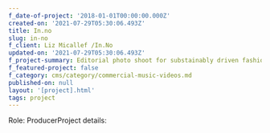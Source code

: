 ```yaml
---
f_date-of-project: '2018-01-01T00:00:00.000Z'
created-on: '2021-07-29T05:30:06.493Z'
title: In.no
slug: in-no
f_client: Liz Micallef /In.No
updated-on: '2021-07-29T05:30:06.493Z'
f_project-summary: Editorial photo shoot for substainably driven fashion brand Nu-in
f_featured-project: false
f_category: cms/category/commercial-music-videos.md
published-on: null
layout: '[project].html'
tags: project
---
```


Role: ProducerProject details:
